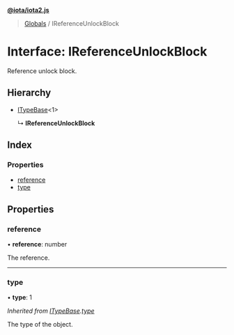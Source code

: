 **[@iota/iota2.js](../README.md)**

> [Globals](../README.md) / IReferenceUnlockBlock

# Interface: IReferenceUnlockBlock

Reference unlock block.

## Hierarchy

* [ITypeBase](itypebase.md)\<1>

  ↳ **IReferenceUnlockBlock**

## Index

### Properties

* [reference](ireferenceunlockblock.md#reference)
* [type](ireferenceunlockblock.md#type)

## Properties

### reference

•  **reference**: number

The reference.

___

### type

•  **type**: 1

*Inherited from [ITypeBase](itypebase.md).[type](itypebase.md#type)*

The type of the object.
